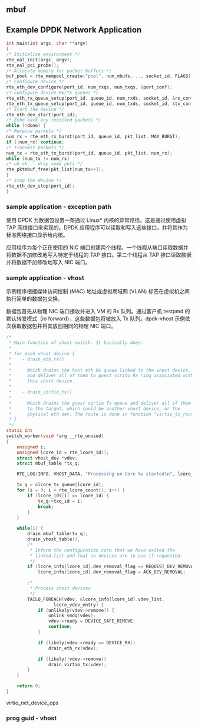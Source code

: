 ## mbuf

## Example DPDK Network Application
```c
int main(int argc, char **argv)
{
/* Initialize environment */
rte_eal_init(argc, argv);
rte_eal_pci_probe();
/* Allocate memory for packet buffers */
buf_pool = rte_mempool_create("pool", num_mbufs,..., socket_id, FLAGS);
/* Configure device */
rte_eth_dev_configure(port_id, num_rxqs, num_txqs, &port_conf);
/* Configure device Rx/Tx queues */
rte_eth_rx_queue_setup(port_id, queue_id, num_rxds, socket_id, &rx_conf, buf_pool);
rte_eth_tx_queue_setup(port_id, queue_id, num_txds, socket_id, &tx_conf);
/* Start the device */
rte_eth_dev_start(port_id);
/* Echo back any received packets */
while (!done) {
/* Receive packets */
num_rx = rte_eth_rx_burst(port_id, queue_id, pkt_list, MAX_BURST);
if (!num_rx) continue;
/* Transmit packets */
num_tx = rte_eth_tx_burst(port_id, queue_id, pkt_list, num_rx);
while (num_tx != num_rx)
/* uh oh... drop some pkts */
rte_pktmbuf_free(pkt_list[num_tx++]);
}
/* Stop the device */
rte_eth_dev_stop(port_id);
}
```

### sample application - exception path
使用 DPDK 为数据包设置一条通过 Linux* 内核的异常路径。这是通过使用虚拟 TAP 网络接口来实现的。DPDK 应用程序可以读取和写入这些接口，并将其作为标准网络接口显示给内核。

应用程序为每个正在使用的 NIC 端口创建两个线程。一个线程从端口读取数据并将数据不加修改地写入特定于线程的 TAP 接口。第二个线程从 TAP 接口读取数据并将数据不加修改地写入 NIC 端口。

### sample application - vhost

示例程序根据媒体访问控制 (MAC) 地址或虚拟局域网 (VLAN) 标签在虚拟机之间执行简单的数据包交换。

数据包首先从物理 NIC 端口接收并进入 VM 的 Rx 队列。通过客户机 testpmd 的默认转发模式（io forward），这些数据包将被放入 Tx 队列。dpdk-vhost 示例依次获取数据包并将其放回相同的物理 NIC 端口。

```c
/*
 * Main function of vhost-switch. It basically does:
 *
 * for each vhost device {
 *    - drain_eth_rx()
 *
 *      Which drains the host eth Rx queue linked to the vhost device,
 *      and deliver all of them to guest virito Rx ring associated with
 *      this vhost device.
 *
 *    - drain_virtio_tx()
 *
 *      Which drains the guest virtio Tx queue and deliver all of them
 *      to the target, which could be another vhost device, or the
 *      physical eth dev. The route is done in function "virtio_tx_route".
 * }
 */
static int
switch_worker(void *arg __rte_unused)
{
	unsigned i;
	unsigned lcore_id = rte_lcore_id();
	struct vhost_dev *vdev;
	struct mbuf_table *tx_q;

	RTE_LOG(INFO, VHOST_DATA, "Processing on Core %u started\n", lcore_id);

	tx_q = &lcore_tx_queue[lcore_id];
	for (i = 0; i < rte_lcore_count(); i++) {
		if (lcore_ids[i] == lcore_id) {
			tx_q->txq_id = i;
			break;
		}
	}

	while(1) {
		drain_mbuf_table(tx_q);
		drain_vhost_table();
		/*
		 * Inform the configuration core that we have exited the
		 * linked list and that no devices are in use if requested.
		 */
		if (lcore_info[lcore_id].dev_removal_flag == REQUEST_DEV_REMOVAL)
			lcore_info[lcore_id].dev_removal_flag = ACK_DEV_REMOVAL;

		/*
		 * Process vhost devices
		 */
		TAILQ_FOREACH(vdev, &lcore_info[lcore_id].vdev_list,
			      lcore_vdev_entry) {
			if (unlikely(vdev->remove)) {
				unlink_vmdq(vdev);
				vdev->ready = DEVICE_SAFE_REMOVE;
				continue;
			}

			if (likely(vdev->ready == DEVICE_RX))
				drain_eth_rx(vdev);

			if (likely(!vdev->remove))
				drain_virtio_tx(vdev);
		}
	}

	return 0;
}
```

virtio_net_device_ops

### prog guid - vhost
